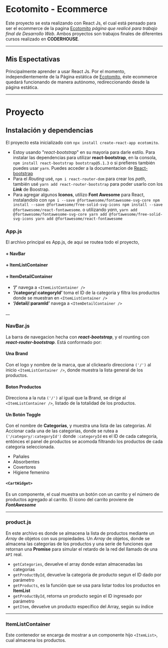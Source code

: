 # Ecotomito - Ecommerce

Este proyecto se esta realizando con React Js, el cual está pensado para ser el ecommerce de la pagina [Ecotomito](https://ecotomito.com.ar) *página que realicé para trabajo final de Desarrollo Web*.
Ambos proyectos son trabajos finales de diferentes cursos realizado en **CODERHOUSE**.

___

## Mis Espectativas

Principalmente aprender a usar React Js. Por el momento, independientemente de la Página estática de [Ecotomito](https://ecotomito.com.ar), éste ecommerce quedará funcionando de manera autónomo, redireccionando desde la página estática.

___

# Proyecto

## Instalación y dependencias

El proyecto esta inicializado con `npx install create-react-app ecotomito`.

+ Estoy usando "*react-bootstrap*" en su mayoria para darle estilo. Para instalar las dependencias para utilizar **react-bootstrap**, en la consola, `npm install react-bootstrap bootstrap@5.1.3` o si prefieres también puedes usar `yarn`. Puedes acceder a la documentacion de [React-bootstrap](https://react-bootstrap.github.io/)
+ Para el *Routing* usé, `npm i react-router-dom` para crear los *path*, también usé `yarn add react-router-bootstrap` para poder usarlo con los ***Link*** de Boostrap.
+ Para agregar algunos **Iconos**, utilizo **Font Awesome** para React, instalandolo con `npm i --save @fortawesome/fontawesome-svg-core
  npm install --save @fortawesome/free-solid-svg-icons
  npm install --save @fortawesome/react-fontawesome`. o utilizando *yarn*, `yarn add @fortawesome/fontawesome-svg-core
  yarn add @fortawesome/free-solid-svg-icons
  yarn add @fortawesome/react-fontawesome`

### App.js

El archivo principal es App.js, de aqui se routea todo el proyecto,

#### + NavBar
#### + ItemListContainer
#### + ItemDetailContainer

+ **‘/’** navega a `<ItemListContainer />`
+ **‘/category/:categoryId’** toma el ID de la categoria y filtra los productos donde se muestran en  `<ItemListContainer />`
+ **‘/detail/:paramId’** navega a `<ItemDetailContainer />`


__

### NavBar.js

La barra de navegacion hecha con ***react-bootstrap***, y el rounting con ***react-router-bootstrap***. Está conformado por:

#### Una Brand
Con el logo y nombre de la marca, que al clickearlo direcciona `('/')` al inicio `<ItemListContainer />`, donde muestra la lista general de los productos.

#### Boton Productos
Direcciona a la ruta `('/')` al igual que la Brand, se dirige al `<ItemListContainer />`, listado de la totalidad de los productos.

#### Un Botón Toggle
Con el nombre de **Categorías**, y muestra una lista de las categorias. Al Accionar cada una de las categorias, donde se rutea a `('/category/:categoryId')` donde `:categoryId` es el ID de cada categoría, entónces el panel de productos se acomoda filtrando los productos de cada categoria seleccionada.

+ Pañales
+ Absorbentes
+ Covertores
+ Higiene femenino

#### `<CartWidget>`
Es un componente, el cual muestra un botón con un carrito y el número de productos agregado al carrito. El icono del carrito proviene de ***FontAwesome***

___

### product.js
En este archivo es donde se almacena la lista de productos mediante un *Array* de objetos con sus propiedades. Un *Array* de objetos, donde se almacena las categorias de los productos y una serie de funciones que retornan una **Promise** para simular el retardo de la red del llamado de una `API` real.

+ `getCategories`, devuelve el array donde estan almacenadas las categorias
+ `getProductById`, devuelve la categoria de producto segun el ID dado por parámetro
+ `getProducts`, es la función que se usa para listar todos los productos en **ItemList**
+ `getProductById`, retorna un producto según el ID ingresado por parámetro
+ `getItem`, devuelve un producto específico del Array, según su índice

___
### ItemListContainer

Este contenedor se encarga de mostrar a un componente hijo `<ItemList>`, cual almacena los productos.